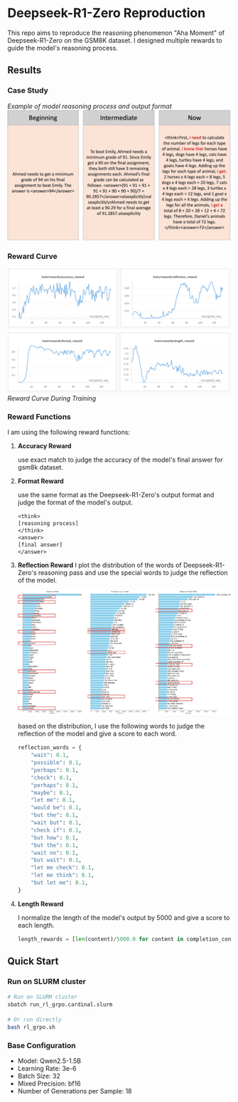 # Deepseek-R1-Zero Reproduction

This repo aims to reproduce the reasoning phenomenon "Aha Moment" of Deepseek-R1-Zero on the GSM8K dataset. I designed multiple rewards to guide the model's reasoning process.



## Results

### Case Study
*Example of model reasoning process and output format*
![Case Study](./img/case.png)

### Reward Curve
![Reward Curve During Training](./img/reward.png)
*Reward Curve During Training*




### Reward Functions

I am using the following reward functions:


1. **Accuracy Reward**

    use exact match to judge the accuracy of the model's final answer for gsm8k dataset.


2. **Format Reward**

    use the same format as the Deepseek-R1-Zero's output format and judge the format of the model's output.
    ```
    <think>
    [reasoning process]
    </think>
    <answer>
    [final answer]
    </answer>
    ```

3. **Reflection Reward**
    I plot the distribution of the words of Deepseek-R1-Zero's reasoning pass and use the special words to judge the reflection of the model.

    ![Word Distribution](./img/word_distribution.png)

    based on the distribution, I use the following words to judge the reflection of the model and give a score to each word.
    ```python
    reflection_words = {
        "wait": 0.1,
        "possible": 0.1,
        "perhaps": 0.1,
        "check": 0.1,
        "perhaps": 0.1,
        "maybe": 0.1,
        "let me": 0.1,
        "would be": 0.1,
        "but the": 0.1,
        "wait but": 0.1,
        "check if": 0.1,
        "but how": 0.1,
        "but the": 0.1,
        "wait no": 0.1,
        "but wait": 0.1,
        "let me check": 0.1,
        "let me think": 0.1,
        "but let me": 0.1,
    }
    ```

   
4. **Length Reward**

    I normalize the length of the model's output by 5000 and give a score to each length.

    ```python
    length_rewards = [len(content)/5000.0 for content in completion_contents]
    ```





## Quick Start

### Run on SLURM cluster
```bash
# Run on SLURM cluster
sbatch run_rl_grpo.cardinal.slurm

# Or run directly
bash rl_grpo.sh
```

### Base Configuration
- Model: Qwen2.5-1.5B
- Learning Rate: 3e-6
- Batch Size: 32
- Mixed Precision: bf16
- Number of Generations per Sample: 18

